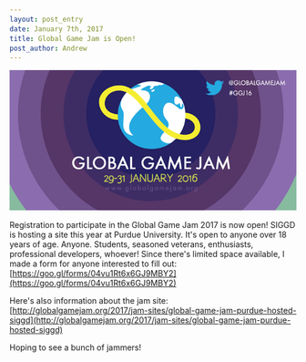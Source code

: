 ```yaml
---
layout: post_entry
date: January 7th, 2017
title: Global Game Jam is Open!
post_author: Andrew
---
```


![alt text](/img/GlobalGameJamLogo.png)

Registration to participate in the Global Game Jam 2017 is now open!  SIGGD is hosting a site this year at Purdue University.  It's open to anyone over 18 years of age.
Anyone.  Students, seasoned veterans, enthusiasts, professional developers, whoever!  Since there's limited space available, I made a form for anyone interested to fill out:
[https://goo.gl/forms/04vu1Rt6x6GJ9MBY2](https://goo.gl/forms/04vu1Rt6x6GJ9MBY2)

Here's also information about the jam site: [http://globalgamejam.org/2017/jam-sites/global-game-jam-purdue-hosted-siggd](http://globalgamejam.org/2017/jam-sites/global-game-jam-purdue-hosted-siggd)

Hoping to see a bunch of jammers!